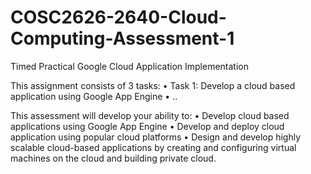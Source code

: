 # COSC2626-2640-Cloud-Computing-Assessment-1
Timed Practical Google Cloud Application Implementation

This assignment consists of 3 tasks:
• Task 1: Develop a cloud based application using Google App Engine
• ..

This assessment will develop your ability to:
• Develop cloud based applications using Google App Engine
• Develop and deploy cloud application using popular cloud platforms
• Design  and  develop  highly  scalable  cloud-based  applications  by  creating  and  configuring  virtual  machines on the cloud and building private cloud.
